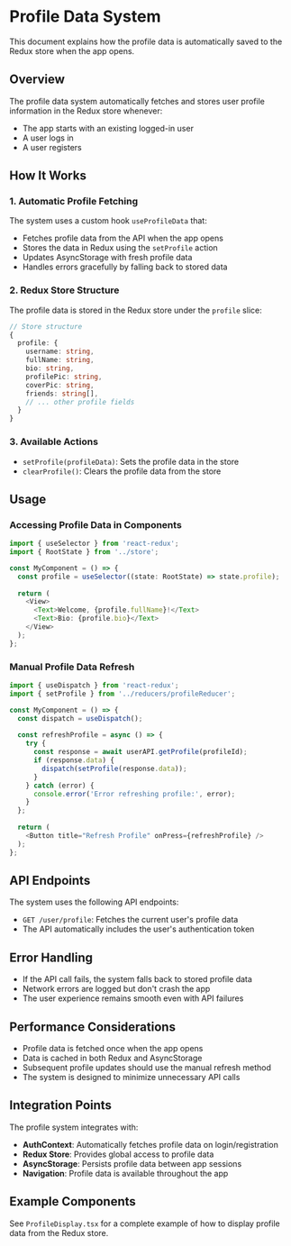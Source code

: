 # Profile Data System

This document explains how the profile data is automatically saved to the Redux store when the app opens.

## Overview

The profile data system automatically fetches and stores user profile information in the Redux store whenever:
- The app starts with an existing logged-in user
- A user logs in
- A user registers

## How It Works

### 1. Automatic Profile Fetching

The system uses a custom hook `useProfileData` that:
- Fetches profile data from the API when the app opens
- Stores the data in Redux using the `setProfile` action
- Updates AsyncStorage with fresh profile data
- Handles errors gracefully by falling back to stored data

### 2. Redux Store Structure

The profile data is stored in the Redux store under the `profile` slice:

```typescript
// Store structure
{
  profile: {
    username: string,
    fullName: string,
    bio: string,
    profilePic: string,
    coverPic: string,
    friends: string[],
    // ... other profile fields
  }
}
```

### 3. Available Actions

- `setProfile(profileData)`: Sets the profile data in the store
- `clearProfile()`: Clears the profile data from the store

## Usage

### Accessing Profile Data in Components

```typescript
import { useSelector } from 'react-redux';
import { RootState } from '../store';

const MyComponent = () => {
  const profile = useSelector((state: RootState) => state.profile);
  
  return (
    <View>
      <Text>Welcome, {profile.fullName}!</Text>
      <Text>Bio: {profile.bio}</Text>
    </View>
  );
};
```

### Manual Profile Data Refresh

```typescript
import { useDispatch } from 'react-redux';
import { setProfile } from '../reducers/profileReducer';

const MyComponent = () => {
  const dispatch = useDispatch();
  
  const refreshProfile = async () => {
    try {
      const response = await userAPI.getProfile(profileId);
      if (response.data) {
        dispatch(setProfile(response.data));
      }
    } catch (error) {
      console.error('Error refreshing profile:', error);
    }
  };
  
  return (
    <Button title="Refresh Profile" onPress={refreshProfile} />
  );
};
```

## API Endpoints

The system uses the following API endpoints:

- `GET /user/profile`: Fetches the current user's profile data
- The API automatically includes the user's authentication token

## Error Handling

- If the API call fails, the system falls back to stored profile data
- Network errors are logged but don't crash the app
- The user experience remains smooth even with API failures

## Performance Considerations

- Profile data is fetched once when the app opens
- Data is cached in both Redux and AsyncStorage
- Subsequent profile updates should use the manual refresh method
- The system is designed to minimize unnecessary API calls

## Integration Points

The profile system integrates with:
- **AuthContext**: Automatically fetches profile data on login/registration
- **Redux Store**: Provides global access to profile data
- **AsyncStorage**: Persists profile data between app sessions
- **Navigation**: Profile data is available throughout the app

## Example Components

See `ProfileDisplay.tsx` for a complete example of how to display profile data from the Redux store.
